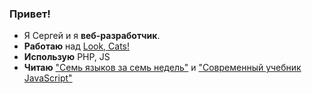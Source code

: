 ### Привет!

- Я Сергей и я **веб-разработчик**.
- **Работаю** над [Look, Cats!](https://github.com/Seryiza/look-cats)
- **Использую** PHP, JS
- **Читаю** ["Семь языков за семь недель"](https://github.com/Seryiza/7L7W) и ["Современный учебник JavaScript"](https://github.com/Seryiza/learn.javascript.ru-solutions)
